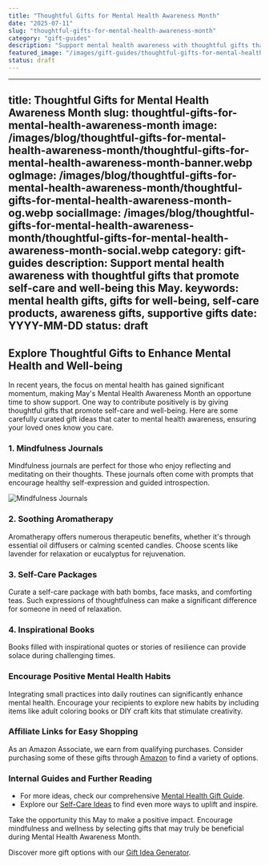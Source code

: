 ```yaml
---
title: "Thoughtful Gifts for Mental Health Awareness Month"
date: "2025-07-11"
slug: "thoughtful-gifts-for-mental-health-awareness-month"
category: "gift-guides"
description: "Support mental health awareness with thoughtful gifts that promote self-care and well-being this May."
featured_image: "/images/gift-guides/thoughtful-gifts-for-mental-health-awareness-month/banner.webp"
status: draft
---
```


---
title: Thoughtful Gifts for Mental Health Awareness Month
slug: thoughtful-gifts-for-mental-health-awareness-month
image: /images/blog/thoughtful-gifts-for-mental-health-awareness-month/thoughtful-gifts-for-mental-health-awareness-month-banner.webp
ogImage: /images/blog/thoughtful-gifts-for-mental-health-awareness-month/thoughtful-gifts-for-mental-health-awareness-month-og.webp
socialImage: /images/blog/thoughtful-gifts-for-mental-health-awareness-month/thoughtful-gifts-for-mental-health-awareness-month-social.webp
category: gift-guides
description: Support mental health awareness with thoughtful gifts that promote self-care and well-being this May.
keywords: mental health gifts, gifts for well-being, self-care products, awareness gifts, supportive gifts
date: YYYY-MM-DD
status: draft
---

## Explore Thoughtful Gifts to Enhance Mental Health and Well-being

In recent years, the focus on mental health has gained significant momentum, making May's Mental Health Awareness Month an opportune time to show support. One way to contribute positively is by giving thoughtful gifts that promote self-care and well-being. Here are some carefully curated gift ideas that cater to mental health awareness, ensuring your loved ones know you care.

### 1. Mindfulness Journals

Mindfulness journals are perfect for those who enjoy reflecting and meditating on their thoughts. These journals often come with prompts that encourage healthy self-expression and guided introspection.

![Mindfulness Journals](/images/blog/thoughtful-gifts-for-mental-health-awareness-month/thoughtful-gifts-for-mental-health-awareness-month-journals.webp)

### 2. Soothing Aromatherapy

Aromatherapy offers numerous therapeutic benefits, whether it's through essential oil diffusers or calming scented candles. Choose scents like lavender for relaxation or eucalyptus for rejuvenation.

### 3. Self-Care Packages

Curate a self-care package with bath bombs, face masks, and comforting teas. Such expressions of thoughtfulness can make a significant difference for someone in need of relaxation.

### 4. Inspirational Books

Books filled with inspirational quotes or stories of resilience can provide solace during challenging times.

### Encourage Positive Mental Health Habits

Integrating small practices into daily routines can significantly enhance mental health. Encourage your recipients to explore new habits by including items like adult coloring books or DIY craft kits that stimulate creativity.

### Affiliate Links for Easy Shopping

As an Amazon Associate, we earn from qualifying purchases. Consider purchasing some of these gifts through [Amazon](https://www.amazon.com/s?k=mental+health+gifts&tag=bright-gift-20) to find a variety of options.

### Internal Guides and Further Reading

- For more ideas, check our comprehensive [Mental Health Gift Guide](https://bright-gift.com/blog/mental-health-gift-guide).
- Explore our [Self-Care Ideas](https://bright-gift.com/blog/self-care-ideas) to find even more ways to uplift and inspire.

Take the opportunity this May to make a positive impact. Encourage mindfulness and wellness by selecting gifts that may truly be beneficial during Mental Health Awareness Month.

Discover more gift options with our [Gift Idea Generator](https://bright-gift.com).